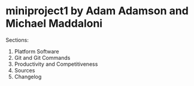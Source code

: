 # miniproject1 by Adam Adamson and Michael Maddaloni

Sections:
1. Platform Software
2. Git and Git Commands
3. Productivity and Competitiveness
4. Sources
5. Changelog

